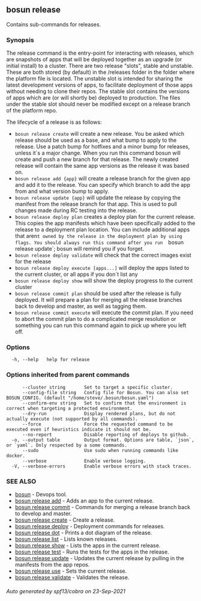 ## bosun release

Contains sub-commands for releases.

### Synopsis

The release command is the entry-point for interacting with releases, which are
snapshots of apps that will be deployed together as an upgrade (or initial install) to a cluster.
There are two release "slots", stable and unstable. These are both stored (by default) in the /releases
folder in the folder where the platform file is located. The unstable slot is intended for sharing the latest
development versions of apps, to facilitate deployment of those apps without needing to clone their repos. 
The stable slot contains the versions of apps which are (or will shortly be) deployed to production. The
files under the stable slot should never be modified except on a release branch of the platform repo.

The lifecycle of a release is as follows:
- `bosun release create` will create a new release. You be asked which release should be used as a base, and what 
bump to apply to the release. Use a patch bump for hotfixes and a minor bump for releases, unless it`s a major change.
When you run this command bosun will create and push a new branch for that release. The newly created release will
contain the same app versions as the release it was based on.
- `bosun release add {app}` will create a release branch for the given app and add it to the release. You can specify
which branch to add the app from and what version bump to apply.
- `bosun release update {app}` will update the release by copying the manifest from the release branch for that app.
This is used to pull changes made during RC testing into the release.
- `bosun release deploy plan` creates a deploy plan for the current release. This copies the app manifests which have 
been specifically added to the release to a deployment plan location. You can include additional apps that aren`t owned
by the release in the deployment plan by using flags. You should always run this command after you run 
`bosun release update`; bosun will remind you if you forget.
- `bosun release deploy validate` will check that the correct images exist for the release
- `bosun release deploy execute [apps...]` will deploy the apps listed to the current cluster, or all apps if you don`t
list any
- `bosun release deploy show` will show the deploy progress to the current cluster
- `bosun release commit plan` should be used after the release is fully deployed. It will prepare a plan for merging
all the release branches back to develop and master, as well as tagging them.
- `bosun release commit execute` will execute the commit plan. If you need to abort the commit plan to do a complicated
merge resolution or something you can run this command again to pick up where you left off.


### Options

```
  -h, --help   help for release
```

### Options inherited from parent commands

```
      --cluster string       Set to target a specific cluster.
      --config-file string   Config file for Bosun. You can also set BOSUN_CONFIG. (default "/home/steve/.bosun/bosun.yaml")
      --confirm-env string   Set to confirm that the environment is correct when targeting a protected environment.
      --dry-run              Display rendered plans, but do not actually execute (not supported by all commands).
      --force                Force the requested command to be executed even if heuristics indicate it should not be.
      --no-report            Disable reporting of deploys to github.
  -o, --output table         Output format. Options are table, `json`, or `yaml`. Only respected by a some commands.
      --sudo                 Use sudo when running commands like docker.
      --verbose              Enable verbose logging.
  -V, --verbose-errors       Enable verbose errors with stack traces.
```

### SEE ALSO

* [bosun](bosun.md)	 - Devops tool.
* [bosun release add](bosun_release_add.md)	 - Adds an app to the current release.
* [bosun release commit](bosun_release_commit.md)	 - Commands for merging a release branch back to develop and master.
* [bosun release create](bosun_release_create.md)	 - Create a release.
* [bosun release deploy](bosun_release_deploy.md)	 - Deployment commands for releases.
* [bosun release dot](bosun_release_dot.md)	 - Prints a dot diagram of the release.
* [bosun release list](bosun_release_list.md)	 - Lists known releases.
* [bosun release show](bosun_release_show.md)	 - Lists the apps in the current release.
* [bosun release test](bosun_release_test.md)	 - Runs the tests for the apps in the release.
* [bosun release update](bosun_release_update.md)	 - Updates the current release by pulling in the manifests from the app repos.
* [bosun release use](bosun_release_use.md)	 - Sets the current release.
* [bosun release validate](bosun_release_validate.md)	 - Validates the release.

###### Auto generated by spf13/cobra on 23-Sep-2021
